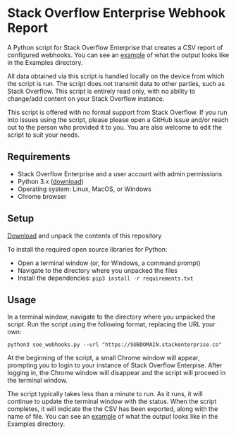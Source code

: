 # Stack Overflow Enterprise Webhook Report
A Python script for Stack Overflow Enterprise that creates a CSV report of configured webhooks. You can see an [example](https://github.com/jklick-so/soe_webhooks/blob/main/Examples/webhooks.csv) of what the output looks like in the Examples directory.

All data obtained via this script is handled locally on the device from which the script is run. The script does not transmit data to other parties, such as Stack Overflow. This script is entirely read only, with no ability to change/add content on your Stack Overflow instance.

This script is offered with no formal support from Stack Overflow. If you run into issues using the script, please please open a GitHub issue and/or reach out to the person who provided it to you. You are also welcome to edit the script to suit your needs.

## Requirements
* Stack Overflow Enterprise and a user account with admin permissions
* Python 3.x ([download](https://www.python.org/downloads/))
* Operating system: Linux, MacOS, or Windows
* Chrome browser

## Setup
[Download](https://github.com/jklick-so/soe_webhooks/archive/refs/heads/main.zip) and unpack the contents of this repository

To install the required open source libraries for Python:
* Open a terminal window (or, for Windows, a command prompt)
* Navigate to the directory where you unpacked the files
* Install the dependencies: `pip3 install -r requirements.txt`

## Usage
In a terminal window, navigate to the directory where you unpacked the script. 
Run the script using the following format, replacing the URL your own:

`python3 soe_webhooks.py --url "https://SUBDOMAIN.stackenterprise.co"`

At the beginning of the script, a small Chrome window will appear, prompting you to login to your instance of Stack Overflow Enterpise. After logging in, the Chrome window will disappear and the script will proceed in the terminal window.

The script typically takes less than a minute to run. As it runs, it will continue to update the terminal window with the status. When the script completes, it will indicate the the CSV has been exported, along with the name of file. You can see an [example](https://github.com/jklick-so/soe_webhooks/blob/main/Examples/webhooks.csv) of what the output looks like in the Examples directory.
